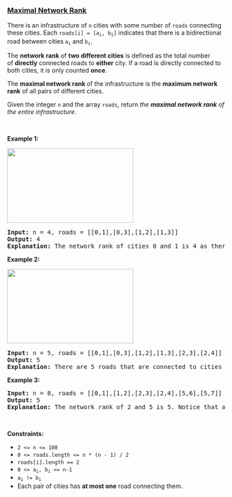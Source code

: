 ### [Maximal Network Rank](https://leetcode.com/problems/maximal-network-rank)

<p>There is an infrastructure of <code>n</code> cities with some number of <code>roads</code> connecting these cities. Each <code>roads[i] = [a<sub>i</sub>, b<sub>i</sub>]</code> indicates that there is a bidirectional road between cities <code>a<sub>i</sub></code> and <code>b<sub>i</sub></code>.</p>

<p>The <strong>network rank</strong><em> </em>of <strong>two different cities</strong> is defined as the total number of&nbsp;<strong>directly</strong> connected roads to <strong>either</strong> city. If a road is directly connected to both cities, it is only counted <strong>once</strong>.</p>

<p>The <strong>maximal network rank </strong>of the infrastructure is the <strong>maximum network rank</strong> of all pairs of different cities.</p>

<p>Given the integer <code>n</code> and the array <code>roads</code>, return <em>the <strong>maximal network rank</strong> of the entire infrastructure</em>.</p>

<p>&nbsp;</p>
<p><strong class="example">Example 1:</strong></p>

<p><strong><img alt="" src="https://assets.leetcode.com/uploads/2020/09/21/ex1.png" style="width: 292px; height: 172px;" /></strong></p>

<pre>
<strong>Input:</strong> n = 4, roads = [[0,1],[0,3],[1,2],[1,3]]
<strong>Output:</strong> 4
<strong>Explanation:</strong> The network rank of cities 0 and 1 is 4 as there are 4 roads that are connected to either 0 or 1. The road between 0 and 1 is only counted once.
</pre>

<p><strong class="example">Example 2:</strong></p>

<p><strong><img alt="" src="https://assets.leetcode.com/uploads/2020/09/21/ex2.png" style="width: 292px; height: 172px;" /></strong></p>

<pre>
<strong>Input:</strong> n = 5, roads = [[0,1],[0,3],[1,2],[1,3],[2,3],[2,4]]
<strong>Output:</strong> 5
<strong>Explanation:</strong> There are 5 roads that are connected to cities 1 or 2.
</pre>

<p><strong class="example">Example 3:</strong></p>

<pre>
<strong>Input:</strong> n = 8, roads = [[0,1],[1,2],[2,3],[2,4],[5,6],[5,7]]
<strong>Output:</strong> 5
<strong>Explanation:</strong> The network rank of 2 and 5 is 5. Notice that all the cities do not have to be connected.
</pre>

<p>&nbsp;</p>
<p><strong>Constraints:</strong></p>

<ul>
	<li><code>2 &lt;= n &lt;= 100</code></li>
	<li><code>0 &lt;= roads.length &lt;= n * (n - 1) / 2</code></li>
	<li><code>roads[i].length == 2</code></li>
	<li><code>0 &lt;= a<sub>i</sub>, b<sub>i</sub>&nbsp;&lt;= n-1</code></li>
	<li><code>a<sub>i</sub>&nbsp;!=&nbsp;b<sub>i</sub></code></li>
	<li>Each&nbsp;pair of cities has <strong>at most one</strong> road connecting them.</li>
</ul>
